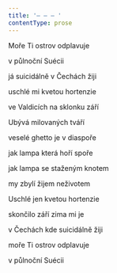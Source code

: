 ```yaml
---
title: '– – – '
contentType: prose
---
```


Moře Ti ostrov odplavuje

v půlnoční Suécii

já suicidálně v Čechách žiji

uschlé mi kvetou hortenzie

ve Valdicích na sklonku září

Ubývá milovaných tváří

veselé ghetto je v diaspoře

jak lampa která hoří spoře

jak lampa se staženým knotem

my zbylí žijem neživotem

Uschlé jen kvetou hortenzie

skončilo září zima mi je

v Čechách kde suicidálně žiji

moře Ti ostrov odplavuje

v půlnoční Suécii
